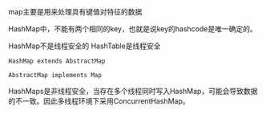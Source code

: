 map主要是用来处理具有键值对特征的数据

HashMap中，不能有两个相同的key，也就是说key的hashcode是唯一确定的。

HashMap不是线程安全的  HashTable是线程安全

```jshelllanguage
HashMap extends AbstractMap 
    
AbstractMap implements Map
```

HashMaps是非线程安全，当存在多个线程同时写入HashMap，可能会导致数据的不一致。因此多线程环境下采用ConcurrentHashMap。